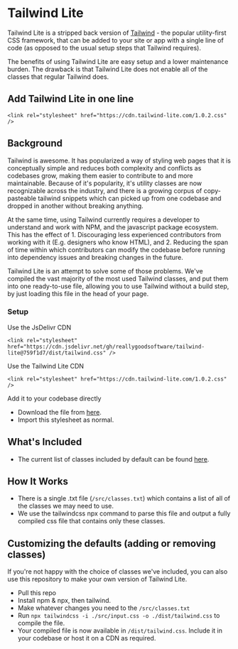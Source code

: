 # Tailwind Lite

Tailwind Lite is a stripped back version of [Tailwind](https://tailwindcss.com/) - the popular utility-first CSS framework, that can be added to your site or app with a single line of code (as opposed to the usual setup steps that Tailwind requires).

The benefits of using Tailwind Lite are easy setup and a lower maintenance burden. The drawback is that Tailwind Lite does not enable all of the classes that regular Tailwind does.

## Add Tailwind Lite in one line
```
<link rel="stylesheet" href="https://cdn.tailwind-lite.com/1.0.2.css" />
```

## Background
Tailwind is awesome. It has popularized a way of styling web pages that it is conceptually simple and reduces both complexity and conflicts as codebases grow, making them easier to contribute to and more maintainable. Because of it's popularity, it's utility classes are now recognizable across the industry, and there is a growing corpus of copy-pasteable tailwind snippets which can picked up from one codebase and dropped in another without breaking anything. 

At the same time, using Tailwind currently requires a developer to understand and work with NPM, and the javascript package ecosystem. This has the effect of 1. Discouraging less experienced contributors from working with it (E.g. designers who know HTML), and 2. Reducing the span of time within which contributors can modify the codebase before running into dependency issues and breaking changes in the future.

Tailwind Lite is an attempt to solve some of those problems. We've compiled the vast majority of the most used Tailwind classes, and put them into one ready-to-use file, allowing you to use Tailwind without a build step, by just loading this file in the head of your page. 

### Setup

Use the JsDelivr CDN

```
<link rel="stylesheet" href="https://cdn.jsdelivr.net/gh/reallygoodsoftware/tailwind-lite@759f1d7/dist/tailwind.css" />
```

Use the Tailwind Lite CDN

```
<link rel="stylesheet" href="https://cdn.tailwind-lite.com/1.0.2.css" />
```

Add it to your codebase directly

- Download the file from [here](https://cdn.tailwind-lite.com/1.0.2.css).
- Import this stylesheet as normal.


## What's Included

- The current list of classes included by default can be found [here](https://github.com/html-first-labs/static-tailwind/blob/master/src/classes.txt). 

## How It Works
- There is a single .txt file (`/src/classes.txt`) which contains a list of all of the classes we may need to use.  
- We use the tailwindcss npx command to parse this file and output a fully compiled css file that contains only these classes. 

## Customizing the defaults (adding or removing classes)

If you're not happy with the choice of classes we've included, you can also use this repository to make your own version of Tailwind Lite.

- Pull this repo
- Install npm & npx, then tailwind.
- Make whatever changes you need to the `/src/classes.txt`
- Run `npx tailwindcss -i ./src/input.css -o ./dist/tailwind.css` to compile the file.
- Your compiled file is now available in `/dist/tailwind.css`. Include it in your codebase or host it on a CDN as required.